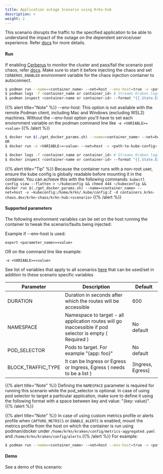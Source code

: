 ```yaml
---
title: Application outage Scenario using Krkn-hub
description: >
weight: 2
---
```

This scenario disrupts the traffic to the specified application to be able to understand the impact of the outage on the dependent service/user experience. Refer [docs](/docs/scenarios/application-outage/_index.md) for more details.

#### Run

If enabling [Cerberus](/docs/cerberus/) to monitor the cluster and pass/fail the scenario post chaos, refer [docs](/docs/cerberus/). Make sure to start it before injecting the chaos and set `CERBERUS_ENABLED` environment variable for the chaos injection container to autoconnect.

```bash
$ podman run --name=<container_name> --net=host --env-host=true -v <path-to-kube-config>:/home/krkn/.kube/config:Z -d containers.krkn-chaos.dev/krkn-chaos/krkn-hub:application-outages
$ podman logs -f <container_name or container_id> # Streams Kraken logs
$ podman inspect <container-name or container-id> --format "{{.State.ExitCode}}" # Outputs exit code which can considered as pass/fail for the scenario
```

{{% alert title="Note" %}} --env-host: This option is not available with the remote Podman client, including Mac and Windows (excluding WSL2) machines. 
Without the --env-host option you'll have to set each enviornment variable on the podman command line like  `-e <VARIABLE>=<value>`
{{% /alert %}}


```bash
$ docker run $(./get_docker_params.sh) --name=<container_name> --net=host -v <path-to-kube-config>:/home/krkn/.kube/config:Z -d containers.krkn-chaos.dev/krkn-chaos/krkn-hub:application-outages
OR 
$ docker run -e <VARIABLE>=<value> --net=host -v <path-to-kube-config>:/home/krkn/.kube/config:Z -d containers.krkn-chaos.dev/krkn-chaos/krkn-hub:application-outages

$ docker logs -f <container_name or container_id> # Streams Kraken logs
$ docker inspect <container-name or container-id> --format "{{.State.ExitCode}}" # Outputs exit code which can considered as pass/fail for the scenario
```


{{% alert title="Tip" %}} Because the container runs with a non-root user, ensure the kube config is globally readable before mounting it in the container. You can achieve this with the following commands:
```kubectl config view --flatten > ~/kubeconfig && chmod 444 ~/kubeconfig && docker run $(./get_docker_params.sh) --name=<container_name> --net=host -v ~kubeconfig:/home/krkn/.kube/config:Z -d containers.krkn-chaos.dev/krkn-chaos/krkn-hub:<scenario>``` {{% /alert %}}
#### Supported parameters

The following environment variables can be set on the host running the container to tweak the scenario/faults being injected:

Example if --env-host is used:
```
export <parameter_name>=<value>
```
OR on the command line like example: 

```
-e <VARIABLE>=<value> 
```

See list of variables that apply to all scenarios [here](/docs/scenarios/all-scenario-env.md) that can be used/set in addition to these scenario specific variables

Parameter               | Description                                                           | Default
----------------------- | -----------------------------------------------------------------     | ------------------------------------ |
DURATION                | Duration in seconds after which the routes will be accessible         | 600                                  |
NAMESPACE               | Namespace to target - all application routes will go inaccessible if pod selector is empty ( Required )|  No default |
POD_SELECTOR            | Pods to target. For example "{app: foo}"                                | No default                           |
BLOCK_TRAFFIC_TYPE      | It can be Ingress or Egress or Ingress, Egress ( needs to be a list ) | [Ingress, Egress]                    |

{{% alert title="Note" %}} Defining the `NAMESPACE` parameter is required for running this scenario while the pod_selector is optional. In case of using pod selector to target a particular application, make sure to define it using the following format with a space between key and value: "{key: value}". {{% /alert %}}

{{% alert title="Note" %}} In case of using custom metrics profile or alerts profile when `CAPTURE_METRICS` or `ENABLE_ALERTS` is enabled, mount the metrics profile from the host on which the container is run using podman/docker under `/home/krkn/kraken/config/metrics-aggregated.yaml` and `/home/krkn/kraken/config/alerts`.{{% /alert %}}
 For example:
```bash
$ podman run --name=<container_name> --net=host --env-host=true -v <path-to-custom-metrics-profile>:/home/krkn/kraken/config/metrics-aggregated.yaml -v <path-to-custom-alerts-profile>:/home/krkn/kraken/config/alerts -v <path-to-kube-config>:/home/krkn/.kube/config:Z -d containers.krkn-chaos.dev/krkn-chaos/krkn-hub:application-outages
```

#### Demo
See a demo of this scenario:
<script src="https://asciinema.org/a/452403.js" id="asciicast-452403" async="true" style="max-width:900px; max-height:400px; width:100%; aspect-ratio:20/9;" ></script>